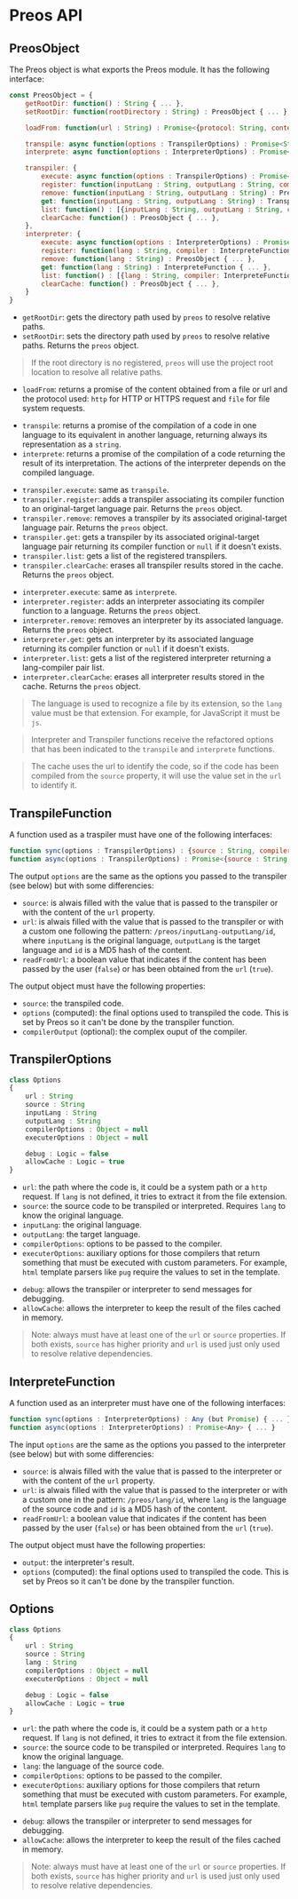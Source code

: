 # Preos API

## PreosObject

The Preos object is what exports the Preos module. It has the following interface:

```js
const PreosObject = {
    getRootDir: function() : String { ... },
    setRootDir: function(rootDirectory : String) : PreosObject { ... },

    loadFrom: function(url : String) : Promise<{protocol: String, content: String}> { ... },

    transpile: async function(options : TranspilerOptions) : Promise<String> { ... },
    interprete: async function(options : InterpreterOptions) : Promise<Any> { ... },

    transpiler: {
        execute: async function(options : TranspilerOptions) : Promise<String> { ... },
        register: function(inputLang : String, outputLang : String, compiler : TranspileFunction) : PreosObject { ... },
        remove: function(inputLang : String, outputLang : String) : PreosObject { ... },
        get: function(inputLang : String, outputLang : String) : TranspileFunction { ... },
        list: function() : [{inputLang : String, outputLang : String, compiler: TranspileFunction}] { ... },
        clearCache: function() : PreosObject { ... },
    },
    interpreter: {
        execute: async function(options : InterpreterOptions) : Promise<String> { ... },
        register: function(lang : String, compiler : InterpreteFunction) : PreosObject { ... },
        remove: function(lang : String) : PreosObject { ... },
        get: function(lang : String) : InterpreteFunction { ... },
        list: function() : [{lang : String, compiler: InterpreteFunction}] { ... },
        clearCache: function() : PreosObject { ... },
    }
}
```

- `getRootDir`: gets the directory path used by `preos` to resolve relative paths.
- `setRootDir`: sets the directory path used by `preos` to resolve relative paths. Returns the `preos` object.

> If the root directory is no registered, `preos` will use the project root location to resolve all relative paths.

<!-- separator -->

- `loadFrom`: returns a promise of the content obtained from a file or url and the protocol used: `http` for HTTP or HTTPS request and `file` for file system requests.

<!-- separator -->

- `transpile`: returns a promise of the compilation of a code in one language to its equivalent in another language, returning always its representation as a `string`.
- `interprete`: returns a promise of the compilation of a code returning the result of its interpretation. The actions of the interpreter depends on the compiled language.

<!-- separator -->

- `transpiler.execute`: same as `transpile`.
- `transpiler.register`: adds a transpiler associating its compiler function to an original-target language pair. Returns the `preos` object.
- `transpiler.remove`: removes a transpiler by its associated original-target language pair. Returns the `preos` object.
- `transpiler.get`: gets a transpiler by its associated original-target language pair returning its compiler function or `null` if it doesn't exists.
- `transpiler.list`: gets a list of the registered transpilers.
- `transpiler.clearCache`: erases all transpiler results stored in the cache. Returns the `preos` object.

<!-- separator -->

- `interpreter.execute`: same as `interprete`.
- `interpreter.register`: adds an interpreter associating its compiler function to a language. Returns the `preos` object.
- `interpreter.remove`: removes an interpreter by its associated language. Returns the `preos` object.
- `interpreter.get`: gets an interpreter by its associated language returning its compiler function or `null` if it doesn't exists.
- `interpreter.list`: gets a list of the registered interpreter returning a lang-compiler pair list.
- `interpreter.clearCache`: erases all interpreter results stored in the cache. Returns the `preos` object.

> The language is used to recognize a file by its extension, so the `lang` value must be that extension. For example, for JavaScript it must be `js`.

> Interpreter and Transpiler functions receive the refactored options that has been indicated to the `transpile` and `interprete` functions.

> The cache uses the url to identify the code, so if the code has been compiled from the `source` property, it will use the value set in the `url` to identify it.

## TranspileFunction

A function used as a traspiler must have one of the following interfaces:

```js
function sync(options : TranspilerOptions) : {source : String, compilerOutput : Any} { ... }
function async(options : TranspilerOptions) : Promise<{source : String, compilerOutput : Any}> { ... }
```

The output `options` are the same as the options you passed to the transpiler (see below) but with some differencies:

- `source`: is alwais filled with the value that is passed to the transpiler or with the content of the `url` property.
- `url`: is alwais filled with the value that is passed to the transpiler or with a custom one following the pattern: `/preos/inputLang-outputLang/id`, where `inputLang` is the original language, `outputLang` is the target language and `id` is a MD5 hash of the content.
- `readFromUrl`: a boolean value that indicates if the content has been passed by the user (`false`) or has been obtained from the `url` (`true`).

The output object must have the following properties:

- `source`: the transpiled code.
- `options` (computed): the final options used to transpiled the code. This is set by Preos so it can't be done by the transpiler function.
- `compilerOutput` (optional): the complex ouput of the compiler.

## TranspilerOptions

```ts
class Options
{
    url : String
    source : String
    inputLang : String
    outputLang : String
    compilerOptions : Object = null
    executerOptions : Object = null

    debug : Logic = false
    allowCache : Logic = true
}
```

- `url`: the path where the code is, it could be a system path or a `http` request. If `lang` is not defined, it tries to extract it from the file extension.
- `source`: the source code to be transpiled or interpreted. Requires `lang` to know the original language.
- `inputLang`: the original language.
- `outputLang`: the target language.
- `compilerOptions`: options to be passed to the compiler.
- `executerOptions`: auxiliary options for those compilers that return something that must be executed with custom parameters. For example, `html` template parsers like `pug` require the values to set in the template.

<!-- separator -->

- `debug`: allows the transpiler or interpreter to send messages for debugging.
- `allowCache`: allows the interpreter to keep the result of the files cached in memory.

> Note: always must have at least one of the `url` or `source` properties. If both exists, `source` has higher priority and `url` is used just only used to resolve relative dependencies.

## InterpreteFunction

A function used as an interpreter must have one of the following interfaces:

```js
function sync(options : InterpreterOptions) : Any (but Promise) { ... }
function async(options : InterpreterOptions) : Promise<Any> { ... }
```

The input `options` are the same as the options you passed to the interpreter (see below) but with some differencies:

- `source`: is alwais filled with the value that is passed to the interpreter or with the content of the `url` property.
- `url`: is alwais filled with the value that is passed to the interpreter or with a custom one in the pattern: `/preos/lang/id`, where `lang` is the language of the source code and `id` is a MD5 hash of the content.
- `readFromUrl`: a boolean value that indicates if the content has been passed by the user (`false`) or has been obtained from the `url` (`true`).

The output object must have the following properties:

- `output`: the interpreter's result.
- `options` (computed): the final options used to transpiled the code. This is set by Preos so it can't be done by the transpiler function.

## Options

```ts
class Options
{
    url : String
    source : String
    lang : String
    compilerOptions : Object = null
    executerOptions : Object = null

    debug : Logic = false
    allowCache : Logic = true
}
```

- `url`: the path where the code is, it could be a system path or a `http` request. If `lang` is not defined, it tries to extract it from the file extension.
- `source`: the source code to be transpiled or interpreted. Requires `lang` to know the original language.
- `lang`: the language of the source code.
- `compilerOptions`: options to be passed to the compiler.
- `executerOptions`: auxiliary options for those compilers that return something that must be executed with custom parameters. For example, `html` template parsers like `pug` require the values to set in the template.

<!-- separator -->

- `debug`: allows the transpiler or interpreter to send messages for debugging.
- `allowCache`: allows the interpreter to keep the result of the files cached in memory.

> Note: always must have at least one of the `url` or `source` properties. If both exists, `source` has higher priority and `url` is used just only used to resolve relative dependencies.